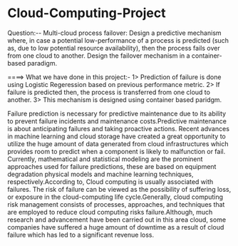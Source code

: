 # Cloud-Computing-Project
Question:--
Multi-cloud process failover: Design a predictive mechanism where, in case a potential low-performance of a process is predicted (such as, due to low potential resource availability), then the process fails over from one cloud to another. Design the failover mechanism in a container-
based paradigm.

====> What we have done in this project:-
      1> Prediction of failure is done using Logistic Regeression based on previous performance metric.
      2> If failure is predicted then, the process is transferred from one cloud to another.
      3> This mechanism is designed using container based paridgm.

Failure prediction is necessary for predictive maintenance due to its ability to prevent failure incidents and maintenance costs.Predictive maintenance is about anticipating failures and taking proactive actions. Recent advances in machine learning and cloud storage have created a great opportunity to utilize the huge amount of data generated from cloud infrastructures which provides room to predict when a component is likely to malfunction or fail. Currently, mathematical and statistical modeling are the prominent approaches used for failure predictions, these are based on equipment degradation physical models and machine learning techniques, respectively.According to, Cloud computing is usually associated with failures. The risk of failure can be viewed as the possibility of suffering loss, or exposure in the cloud-computing life cycle.Generally, cloud computing risk management consists of processes, approaches, and techniques that are employed to reduce cloud computing risks failure.Although, much research and advancement have been carried out in this area cloud, some companies have suffered a huge amount of downtime as a result of cloud failure which has led to a significant revenue loss.

 

